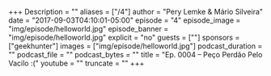 +++
Description = ""
aliases = ["/4"]
author = "Pery Lemke & Mário Silveira"
date = "2017-09-03T04:10:01-05:00"
episode = "4"
episode_image = "img/episode/helloworld.jpg"
episode_banner = "img/episode/helloworld.jpg"
explicit = "no"
guests = [""]
sponsors = ["geekhunter"]
images = ["img/episode/helloworld.jpg"]
podcast_duration = ""
podcast_file = ""
podcast_bytes = ""
title = "Ep. 0004 – Peço Perdão Pelo Vacilo :("
youtube = ""
truncate = ""
+++